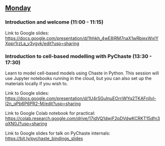 ## [Monday](https://github.com/Chaste/chaste-workshop-materials-2023/monday)

### Introduction and welcome (11:00 - 11:15)

Link to Google slides: https://docs.google.com/presentation/d/1hhkh_4wE8jRM7naX1wRbjexWxIYXppr1rzLa_v3vgvk/edit?usp=sharing

### Introduction to cell-based modelling with PyChaste (13:30 - 17:30)

Learn to model cell-based models using Chaste in Python. 
This session will use Jupyter notebooks running in the cloud, but you can also set up the materials locally if you wish to. 

Link to Google slides: https://docs.google.com/presentation/d/1U4rSGuInuEOrriWYq2TKAFnIlvl-I2n_qPb6P6PR2-M/edit?usp=sharing

Link to Google Colab notebook for practical: https://colab.research.google.com/drive/17idVQ1dwjF2pDVdwKCRKT15dfn3qXN0J?usp=sharing

Link to Google slides for talk on PyChaste internals: https://bit.ly/pychaste_bindings_slides
